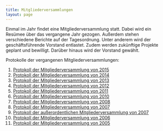 ```yaml
---
title: Mitgliederversammlungen
layout: page
---
```

Einmal im Jahr findet eine Mitgliederversammlung statt. Dabei wird ein Resümee über das vergangene Jahr gezogen. Außerdem stehen verschiedene Berichte auf der Tagesordnung. Unter anderem wird der geschäftsführende Vorstand entlastet.
Zudem werden zukünftige Projekte geplant und bewilligt. Darüber hinaus wird der Vorstand gewählt.

Protokolle der vergangenen Mitgliederversammlungen:

1. [Protokoll der Mitgliederversammlung von 2015](/dokumente/jhv_2015.pdf)
1. [Protokoll der Mitgliederversammlung von 2014](/dokumente/jhv_2014.pdf)
1. [Protokoll der Mitgliederversammlung von 2013](/dokumente/jhv_2013.pdf)
1. [Protokoll der Mitgliederversammlung von 2012](/dokumente/jhv_2012.pdf)
1. [Protokoll der Mitgliederversammlung von 2011](/dokumente/jhv_2011.pdf)
1. [Protokoll der Mitgliederversammlung von 2010](/dokumente/jhv_2010.pdf)
1. [Protokoll der Mitgliederversammlung von 2008](/dokumente/jhv_2008.pdf)
1. [Protokoll der Mitgliederversammlung von 2007](/dokumente/jhv_2007.pdf)
1. [Protokoll der außerordentlichen Mitgliederversammlung von 2007](/dokumente/jhv_2007_ao.pdf)
1. [Protokoll der Mitgliederversammlung von 2006](/dokumente/jhv_2006.pdf)
1. [Protokoll der Mitgliederversammlung von 2005](/dokumente/jhv_2005.pdf)
